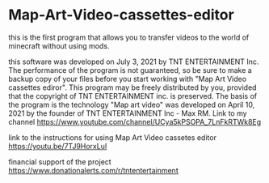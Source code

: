 # Map-Art-Video-cassettes-editor
this is the first program that allows you to transfer videos to the world of minecraft without using mods.

this software was developed on July 3, 2021 by TNT ENTERTAINMENT Inc.
The performance of the program is not guaranteed, so be sure to make a backup copy of your files
before you start working with "Map Art Video cassettes ediror". This program may be freely distributed by you,
provided that the copyright of TNT ENTERTAINMENT inc. is preserved. The basis of the program is the technology
"Map art video" was developed on April 10, 2021 by the founder of TNT ENTERTAINMENT Inc - Max RM.
Link to my channel https://www.youtube.com/channel/UCya5kPSOPA_7LnFkRTWk8Eg

link to the instructions for using Map Art Video cassetes editor
https://youtu.be/7TJ9HorxLuI

financial support of the project 
https://www.donationalerts.com/r/tntentertainment
